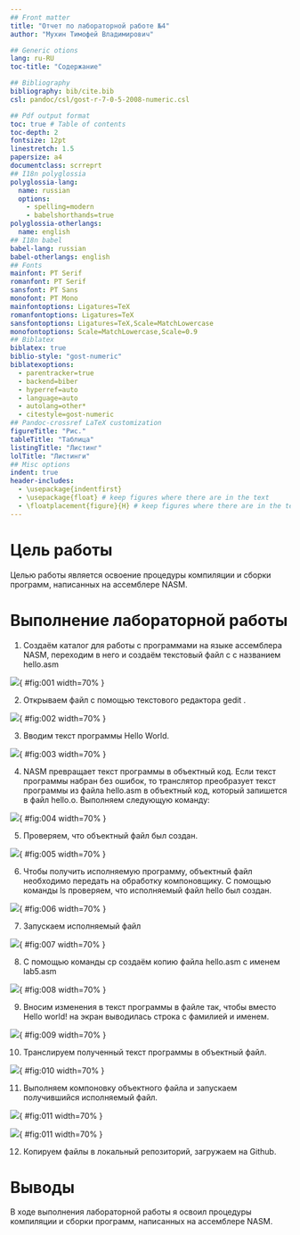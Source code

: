 ```yaml
---
## Front matter
title: "Отчет по лабораторной работе №4"
author: "Мухин Тимофей Владимирович"

## Generic otions
lang: ru-RU
toc-title: "Содержание"

## Bibliography
bibliography: bib/cite.bib
csl: pandoc/csl/gost-r-7-0-5-2008-numeric.csl

## Pdf output format
toc: true # Table of contents
toc-depth: 2
fontsize: 12pt
linestretch: 1.5
papersize: a4
documentclass: scrreprt
## I18n polyglossia
polyglossia-lang:
  name: russian
  options:
	- spelling=modern
	- babelshorthands=true
polyglossia-otherlangs:
  name: english
## I18n babel
babel-lang: russian
babel-otherlangs: english
## Fonts
mainfont: PT Serif
romanfont: PT Serif
sansfont: PT Sans
monofont: PT Mono
mainfontoptions: Ligatures=TeX
romanfontoptions: Ligatures=TeX
sansfontoptions: Ligatures=TeX,Scale=MatchLowercase
monofontoptions: Scale=MatchLowercase,Scale=0.9
## Biblatex
biblatex: true
biblio-style: "gost-numeric"
biblatexoptions:
  - parentracker=true
  - backend=biber
  - hyperref=auto
  - language=auto
  - autolang=other*
  - citestyle=gost-numeric
## Pandoc-crossref LaTeX customization
figureTitle: "Рис."
tableTitle: "Таблица"
listingTitle: "Листинг"
lolTitle: "Листинги"
## Misc options
indent: true
header-includes:
  - \usepackage{indentfirst}
  - \usepackage{float} # keep figures where there are in the text
  - \floatplacement{figure}{H} # keep figures where there are in the text
---
```


# Цель работы

Целью работы является освоение процедуры компиляции и сборки программ, написанных на ассемблере NASM.

# Выполнение лабораторной работы

1. Создаём каталог для работы с программами на языке ассемблера NASM, переходим в него и создаём текстовый файл с
с названием hello.asm

![](image/1.png){ #fig:001 width=70% }


2. Открываем файл с помощью текстового редактора gedit .

![](image/2.png){ #fig:002 width=70% }


3. Вводим текст программы Hello World.

![](image/4.png){ #fig:003 width=70% }


4.  NASM превращает текст программы в объектный код. Если текст программы набран без ошибок, то транслятор преобразует текст программы из файла hello.asm в объектный код, который запишется в файл
hello.o. Выполняем следующую команду:

![](image/7.png){ #fig:004 width=70% }


5. Проверяем, что объектный файл был создан.

![](image/6.png){ #fig:005 width=70% }


6. Чтобы получить исполняемую программу,
объектный файл необходимо передать на обработку компоновщику. С помощью команды ls проверяем, что исполняемый файл hello был создан.

![](image/8.png){ #fig:006 width=70% }


7.  Запускаем исполняемый файл

![](image/9.png){ #fig:007 width=70% }


8. C помощью команды cp создаём копию
файла hello.asm с именем lab5.asm

![](image/10.png){ #fig:008 width=70% }


9. Вносим изменения в текст программы в файле так, чтобы вместо Hello world! на экран выводилась 
строка с фамилией и именем.

![](image/025.png){ #fig:009 width=70% }


10. Транслируем полученный текст программы в объектный файл.

![](image/04.png){ #fig:010 width=70% }


11.  Выполняем компоновку объектного файла и запускаем получившийся исполняемый файл.

![](image/015.png){ #fig:011 width=70% }

![](image/035.png){ #fig:011 width=70% }


12. Копируем файлы в локальный репозиторий, загружаем на Github.


# Выводы

В ходе выполнения лабораторной работы я освоил процедуры компиляции и сборки программ, написанных
на ассемблере NASM.
